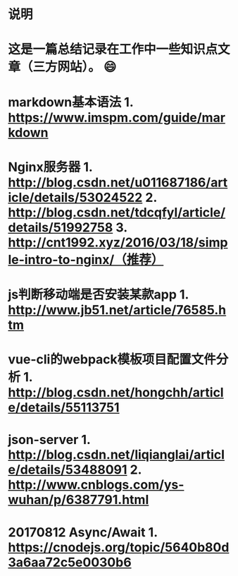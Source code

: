 # 说明



这是一篇总结记录在工作中一些知识点文章（三方网站）。
:smile:
===================================================================
**markdown基本语法**
	1. https://www.imspm.com/guide/markdown
===================================================================
**Nginx服务器**
	1. http://blog.csdn.net/u011687186/article/details/53024522
	2. http://blog.csdn.net/tdcqfyl/article/details/51992758
	3. http://cnt1992.xyz/2016/03/18/simple-intro-to-nginx/（推荐）
===================================================================
**js判断移动端是否安装某款app**
	1. http://www.jb51.net/article/76585.htm
===================================================================
**vue-cli的webpack模板项目配置文件分析**
	1. http://blog.csdn.net/hongchh/article/details/55113751
===================================================================
**json-server**
	1. http://blog.csdn.net/liqianglai/article/details/53488091
	2. http://www.cnblogs.com/ys-wuhan/p/6387791.html
===================================================================
20170812
**Async/Await**
	1. https://cnodejs.org/topic/5640b80d3a6aa72c5e0030b6
===================================================================